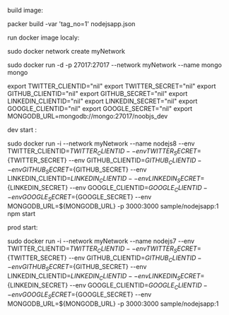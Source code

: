 

build image:

packer build -var 'tag_no=1' nodejsapp.json

run docker image localy: 


sudo docker network create myNetwork

sudo docker run -d -p 27017:27017 --network myNetwork --name mongo mongo


export TWITTER_CLIENTID="nil"
export TWITTER_SECRET="nil"
export GITHUB_CLIENTID="nil"
export GITHUB_SECRET="nil"
export LINKEDIN_CLIENTID="nil"
export LINKEDIN_SECRET="nil"
export GOOGLE_CLIENTID="nil"
export GOOGLE_SECRET="nil"
export MONGODB_URL=mongodb://mongo:27017/noobjs_dev


dev start : 

sudo docker run -i --network myNetwork --name nodejs8 --env TWITTER_CLIENTID=${TWITTER_CLIENTID} --env TWITTER_SECRET=${TWITTER_SECRET} --env GITHUB_CLIENTID=${GITHUB_CLIENTID} --env GITHUB_SECRET=${GITHUB_SECRET} --env LINKEDIN_CLIENTID=${LINKEDIN_CLIENTID} --env LINKEDIN_SECRET=${LINKEDIN_SECRET} --env GOOGLE_CLIENTID=${GOOGLE_CLIENTID} --env GOOGLE_SECRET=${GOOGLE_SECRET} --env MONGODB_URL=${MONGODB_URL}  -p 3000:3000  sample/nodejsapp:1  npm start

prod start: 

sudo docker run -i --network myNetwork --name nodejs7 --env TWITTER_CLIENTID=${TWITTER_CLIENTID} --env TWITTER_SECRET=${TWITTER_SECRET} --env GITHUB_CLIENTID=${GITHUB_CLIENTID} --env GITHUB_SECRET=${GITHUB_SECRET} --env LINKEDIN_CLIENTID=${LINKEDIN_CLIENTID} --env LINKEDIN_SECRET=${LINKEDIN_SECRET} --env GOOGLE_CLIENTID=${GOOGLE_CLIENTID} --env GOOGLE_SECRET=${GOOGLE_SECRET} --env MONGODB_URL=${MONGODB_URL}  -p 3000:3000  sample/nodejsapp:1 
